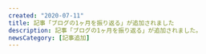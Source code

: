 ```yaml
---
created: "2020-07-11"
title: 記事「ブログの1ヶ月を振り返る」が追加されました
description: 記事「ブログの1ヶ月を振り返る」が追加されました。
newsCategory: [記事追加]
---
```

